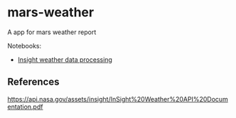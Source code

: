 # mars-weather
A app for mars weather report

Notebooks:
- [Insight weather data processing](https://deepnote.com/@lm/InterImm-Mars-Weather-O-2wdzvrTZWYgMWA_xRxDA)


## References

https://api.nasa.gov/assets/insight/InSight%20Weather%20API%20Documentation.pdf
